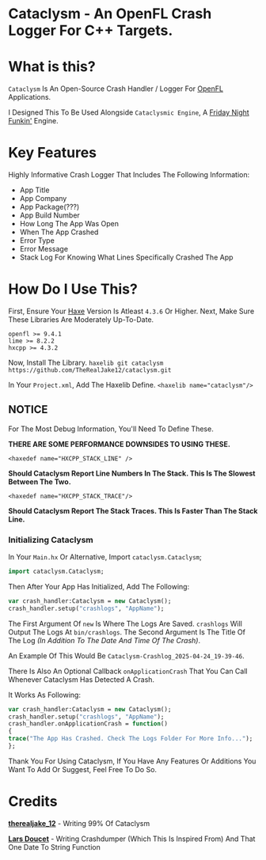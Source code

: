 # Cataclysm - An OpenFL Crash Logger For C++ Targets.

# What is this?
`Cataclysm` Is An Open-Source Crash Handler / Logger For [OpenFL](https://www.openfl.org/) Applications.

I Designed This To Be Used Alongside `Cataclysmic Engine`, A [Friday Night Funkin'](https://github.com/FunkinCrew/Funkin) Engine.

# Key Features

Highly Informative Crash Logger That Includes The Following Information:
- App Title
- App Company
- App Package(???)
- App Build Number
- How Long The App Was Open
- When The App Crashed
- Error Type
- Error Message
- Stack Log For Knowing What Lines Specifically Crashed The App

# How Do I Use This?

First, Ensure Your [Haxe](https://haxe.org/) Version Is Atleast `4.3.6` Or Higher.
Next, Make Sure These Libraries Are Moderately Up-To-Date.
```
openfl >= 9.4.1
lime >= 8.2.2
hxcpp >= 4.3.2
```

Now, Install The Library.
`haxelib git cataclysm https://github.com/TheRealJake12/cataclysm.git`

In Your `Project.xml`, Add The Haxelib Define.
`<haxelib name="cataclysm"/>`

## NOTICE
For The Most Debug Information, You'll Need To Define These.

**THERE ARE SOME PERFORMANCE DOWNSIDES TO USING THESE.**

`<haxedef name="HXCPP_STACK_LINE" />`

**Should Cataclysm Report Line Numbers In The Stack. This Is The Slowest Between The Two.**

`<haxedef name="HXCPP_STACK_TRACE"/>`

**Should Cataclysm Report The Stack Traces. This Is Faster Than The Stack Line.**

### Initializing Cataclysm

In Your `Main.hx` Or Alternative, Import `cataclysm.Cataclysm`;

```haxe
import cataclysm.Cataclysm;
```

Then After Your App Has Initialized, Add The Following:

```haxe
var crash_handler:Cataclysm = new Cataclysm();
crash_handler.setup("crashlogs", "AppName");
```

The First Argument Of `new` Is Where The Logs Are Saved. `crashlogs` Will Output The Logs At `bin/crashlogs`.
The Second Argument Is The Title Of The Log *(In Addition To The Date And Time Of The Crash)*. 

An Example Of This Would Be `Cataclysm-Crashlog_2025-04-24_19-39-46`.

There Is Also An Optional Callback `onApplicationCrash` That You Can Call Whenever Cataclysm Has Detected A Crash.

It Works As Following:

```haxe
var crash_handler:Cataclysm = new Cataclysm();
crash_handler.setup("crashlogs", "AppName");
crash_handler.onApplicationCrash = function()
{
trace("The App Has Crashed. Check The Logs Folder For More Info...");
};
```

Thank You For Using Cataclysm, If You Have Any Features Or Additions You Want To Add Or Suggest, Feel Free To Do So.

# Credits

**[therealjake_12](https://github.com/TheRealJake12)** - Writing 99% Of Cataclysm

**[Lars Doucet](https://github.com/larsiusprime)** - Writing Crashdumper (Which This Is Inspired From) And That One Date To String Function
